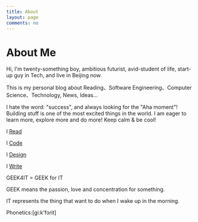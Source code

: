 ```yaml
---
title: About
layout: page
comments: no
---
```


<div id="page">
  <h1>About Me</h1>
  <p>Hi, I'm twenty-something boy, ambitious futurist, avid-student of life, start-up guy in Tech, and live in Beijing now.
  <p>This is my personal blog about Reading、Software Engineering、Computer Science、Technology, News, Ideas...<p>
  <p>I hate the word: "success", and always looking for the "Aha moment"! Building stuff is one of the most excited things in the world. I am eager to learn more, explore more and do more! Keep calm & be cool!</p>
  <p>I <a href="http://geek4it.com/books.html">Read</a><p>
  <p>I <a href="https://github.com/Geek4IT">Code</a><p>
  <p>I <a href="http://geek4it.com/design/">Design</a><p>
  <p>I <a href="http://geek4it.com">Write</a><p>
  <p>GEEK4IT = GEEK for IT<p>
  <p>GEEK means the passion, love and concentration for something.<p>
  <p>IT represents the thing that want to do when I wake up in the morning.<p>
  <p>Phonetics:[ɡi:k'fɔrit]<p>
</div>
